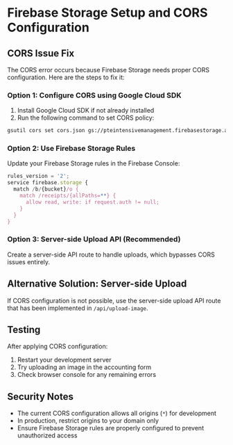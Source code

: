 # Firebase Storage Setup and CORS Configuration

## CORS Issue Fix

The CORS error occurs because Firebase Storage needs proper CORS configuration. Here are the steps to fix it:

### Option 1: Configure CORS using Google Cloud SDK

1. Install Google Cloud SDK if not already installed
2. Run the following command to set CORS policy:

```bash
gsutil cors set cors.json gs://pteintensivemanagement.firebasestorage.app
```

### Option 2: Use Firebase Storage Rules

Update your Firebase Storage rules in the Firebase Console:

```javascript
rules_version = '2';
service firebase.storage {
  match /b/{bucket}/o {
    match /receipts/{allPaths=**} {
      allow read, write: if request.auth != null;
    }
  }
}
```

### Option 3: Server-side Upload API (Recommended)

Create a server-side API route to handle uploads, which bypasses CORS issues entirely.

## Alternative Solution: Server-side Upload

If CORS configuration is not possible, use the server-side upload API route that has been implemented in `/api/upload-image`.

## Testing

After applying CORS configuration:
1. Restart your development server
2. Try uploading an image in the accounting form
3. Check browser console for any remaining errors

## Security Notes

- The current CORS configuration allows all origins (`*`) for development
- In production, restrict origins to your domain only
- Ensure Firebase Storage rules are properly configured to prevent unauthorized access
